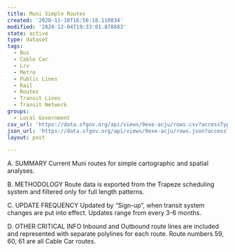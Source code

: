 ```yaml
---
title: Muni Simple Routes
created: '2020-11-10T16:56:18.110834'
modified: '2020-12-04T19:33:01.878683'
state: active
type: dataset
tags:
  - Bus
  - Cable Car
  - Lrv
  - Metro
  - Public Lines
  - Rail
  - Routes
  - Transit Lines
  - Transit Network
groups:
  - Local Government
csv_url: 'https://data.sfgov.org/api/views/9exe-acju/rows.csv?accessType=DOWNLOAD'
json_url: 'https://data.sfgov.org/api/views/9exe-acju/rows.json?accessType=DOWNLOAD'
layout: post

---
```

A. SUMMARY Current Muni routes for simple cartographic and spatial analyses.

B. METHODOLOGY  Route data is exported from the Trapeze scheduling system and filtered only for full length patterns.  

C. UPDATE FREQUENCY   Updated by “Sign-up”, when transit system changes are put into effect. Updates range from every 3-6 months. 

D. OTHER CRITICAL INFO   Inbound and Outbound route lines are included and represented with separate polylines for each route. Route numbers 59, 60, 61 are all Cable Car routes.

